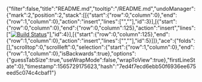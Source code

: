 {"filter":false,"title":"README.md","tooltip":"/README.md","undoManager":{"mark":2,"position":2,"stack":[[{"start":{"row":0,"column":0},"end":{"row":1,"column":0},"action":"insert","lines":["",""],"id":3}],[{"start":{"row":0,"column":0},"end":{"row":0,"column":125},"action":"insert","lines":["[![Build Status](https://travis-ci.org/nicktruel/NickAuction.svg?branch=master)](https://travis-ci.org/nicktruel/NickAuction)"],"id":4}],[{"start":{"row":0,"column":125},"end":{"row":1,"column":0},"action":"insert","lines":["",""],"id":5}]]},"ace":{"folds":[],"scrolltop":0,"scrollleft":0,"selection":{"start":{"row":1,"column":0},"end":{"row":1,"column":0},"isBackwards":true},"options":{"guessTabSize":true,"useWrapMode":false,"wrapToView":true},"firstLineState":0},"timestamp":1565729175623,"hash":"7ed4f7ecd6ebb50f6936ee675eed5c074c4cbaf1"}